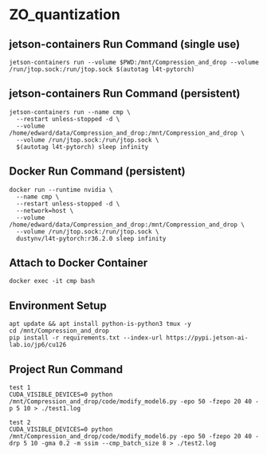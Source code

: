 # ZO_quantization

## jetson-containers Run Command (single use)
```
jetson-containers run --volume $PWD:/mnt/Compression_and_drop --volume /run/jtop.sock:/run/jtop.sock $(autotag l4t-pytorch) 
```

## jetson-containers Run Command (persistent)
```
jetson-containers run --name cmp \
  --restart unless-stopped -d \
  --volume /home/edward/data/Compression_and_drop:/mnt/Compression_and_drop \
  --volume /run/jtop.sock:/run/jtop.sock \
  $(autotag l4t-pytorch) sleep infinity
```

## Docker Run Command (persistent)
```
docker run --runtime nvidia \
  --name cmp \
  --restart unless-stopped -d \
  --network=host \
  --volume /home/edward/data/Compression_and_drop:/mnt/Compression_and_drop \
  --volume /run/jtop.sock:/run/jtop.sock \
  dustynv/l4t-pytorch:r36.2.0 sleep infinity
```

## Attach to Docker Container
```
docker exec -it cmp bash
```

## Environment Setup
```
apt update && apt install python-is-python3 tmux -y
cd /mnt/Compression_and_drop
pip install -r requirements.txt --index-url https://pypi.jetson-ai-lab.io/jp6/cu126
```

## Project Run Command
```
test 1
CUDA_VISIBLE_DEVICES=0 python /mnt/Compression_and_drop/code/modify_model6.py -epo 50 -fzepo 20 40 -p 5 10 > ./test1.log

test 2
CUDA_VISIBLE_DEVICES=0 python /mnt/Compression_and_drop/code/modify_model6.py -epo 50 -fzepo 20 40 -drp 5 10 -gma 0.2 -m ssim --cmp_batch_size 8 > ./test2.log
```
